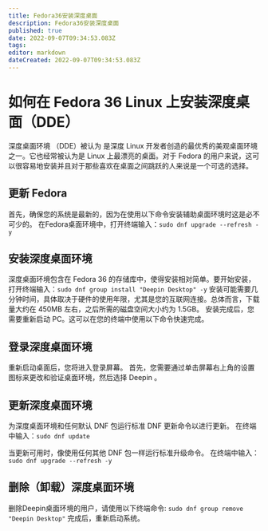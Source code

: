 ```yaml
---
title: Fedora36安装深度桌面
description: Fedora36安装深度桌面
published: true
date: 2022-09-07T09:34:53.083Z
tags: 
editor: markdown
dateCreated: 2022-09-07T09:34:53.083Z
---
```


# 如何在 Fedora 36 Linux 上安装深度桌面（DDE）

深度桌面环境 （DDE）被认为  是深度 Linux 开发者创造的最优秀的美观桌面环境之一。它也经常被认为是 Linux 上最漂亮的桌面。对于 Fedora 的用户来说，这可以很容易地安装并且对于那些喜欢在桌面之间跳跃的人来说是一个可选的选择。

## 更新 Fedora

首先，确保您的系统是最新的，因为在使用以下命令安装辅助桌面环境时这是必不可少的。
在Fedora桌面环境中，打开终端输入：```sudo dnf upgrade --refresh -y```

## 安装深度桌面环境

深度桌面环境包含在 Fedora 36 的存储库中，使得安装相对简单。要开始安装，打开终端输入：```sudo dnf group install "Deepin Desktop" -y```
安装可能需要几分钟时间，具体取决于硬件的使用年限，尤其是您的互联网连接。总体而言，下载量大约在 450MB 左右，之后所需的磁盘空间大小约为 1.5GB。
安装完成后，您需要重新启动 PC。这可以在您的终端中使用以下命令快速完成。

## 登录深度桌面环境

重新启动桌面后，您将进入登录屏幕。
首先，您需要通过单击屏幕右上角的设置图标来更改和验证桌面环境，然后选择 Deepin 。

## 更新深度桌面环境

为深度桌面环境和任何默认 DNF 包运行标准 DNF 更新命令以进行更新。
在终端中输入：```sudo dnf update```

当更新可用时，像使用任何其他 DNF 包一样运行标准升级命令。
在终端中输入：```sudo dnf upgrade --refresh -y```

## 删除（卸载）深度桌面环境

删除Deepin桌面环境的用户，请使用以下终端命令:
``` sudo dnf group remove "Deepin Desktop" ```
完成后，重新启动系统。